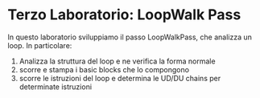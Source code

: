 # Terzo Laboratorio: LoopWalk Pass

In questo laboratorio sviluppiamo il passo LoopWalkPass, che analizza un loop.
In particolare:
1) Analizza la struttura del loop e ne verifica la forma normale
2) scorre e stampa i basic blocks che lo compongono
3) scorre le istruzioni del loop e determina le UD/DU chains per determinate istruzioni

